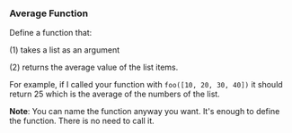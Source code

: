 ### Average Function
Define a function that:

(1) takes a list as an argument

(2) returns the average value of the list items.

For example, if I called your function with ```foo([10, 20, 30, 40])``` it should return 25 which is the average of the numbers of the list.

**Note**: You can name the function anyway you want. It's enough to define the function. There is no need to call it.
